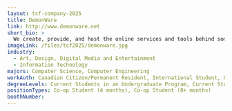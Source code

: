 ```yaml
---
layout: tcf-company-2025
title: DemonWare
link: http://www.demonware.net
short_bio: >
  We create, provide, and host the online services and tools behind some of the world's biggest game titles. The real challenges that we take on every day affect almost half a billion players.
imageLink: /files/tcf2025/demonware.jpg
industry:
  - Art, Design, Digital Media and Entertainment
  - Information Technology
majors: Computer Science, Computer Engineering
workAuth: Canadian Citizen/Permanent Resident, International Student, US Citizen, All
degreeLevels: Current Students in an Undergraduate Program, Current Students in a Masters Program, Current Students in a Phd Program, Graduated with an Undergraduate Degree
positionTypes: Co-op Student (4 months), Co-op Student (8+ months)
boothNumber:
---
```

